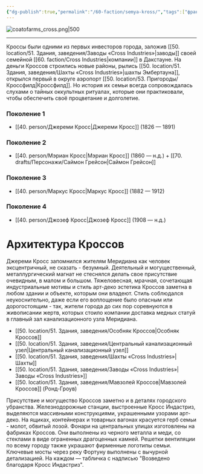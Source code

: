 ```yaml
---
{"dg-publish":true,"permalink":"/60-faction/semya-kross/","tags":["фракция/семья"]}
---
```


![coatofarms_cross.png|500](/img/user/09.%20files/coatofarms_cross.png)
***
Кроссы были одними из первых инвесторов города, заложив [[50. location/51. Здания, заведения/Заводы «Cross Industries»\|заводы]] своей семейной [[60. faction/Cross Industries\|компании]] в Дакстауне. 
На деньги Кроссов строились новые районы, рылись [[50. location/51. Здания, заведения/Шахты «Cross Industries»\|шахты Эмбертауна]], открылся первый в округе аэропорт [[50. location/53. Пригороды/Кроссфилд\|Кроссфилд]]. Но история их семьи всегда сопровождалась слухами о тайных оккультных ритуалах, которые они практиковали, чтобы обеспечить своё процветание и долголетие. 

### Поколение 1
- [[40. person/Джереми Кросс\|Джереми Кросс]] (1826 — 1891)
### Поколение 2
- [[40. person/Мэриан Кросс\|Мэриан Кросс]] (1860 — н.д.) + [[70. drafts/Персонажи/Саймон Грейсон\|Саймон Грейсон]] 
### Поколение 3
- [[40. person/Маркус Кросс\|Маркус Кросс]] (1882 — 1912)
### Поколение 4
- [[40. person/Джозеф Кросс\|Джозеф Кросс]] (1908 — н.д.)

# Архитектура Кроссов
Джереми Кросс запомнился жителям Меридиана как человек эксцентричный, не сказать - безумный. Деятельный и могущественный, металлургический магнат не стеснялся делать свое присутствие очевидным, в малом и большом. Тяжеловесная, мрачная, сочетающая индустриальные мотивы и стиль арт-деко эстетика Кроссов заметна в любом здании и объекте, которым они владеют. Стиль соблюдался неукоснительно, даже если его воплощение было опасным или дорогостоящим - так, жители города до сих пор соревнуются в живописании жертв, которых стоило компании доставка медных статуй в главный зал канализационного узла Меридиана.

- [[50. location/51. Здания, заведения/Особняк Кроссов\|Особняк Кроссов]] 
- [[50. location/51. Здания, заведения/Центральный канализационный узел\|Центральный канализационный узел]] 
- [[50. location/51. Здания, заведения/Шахты «Cross Industries»\|Шахты]] 
- [[50. location/51. Здания, заведения/Заводы «Cross Industries»\|Заводы «Cross Industries»]]
- [[50. location/51. Здания, заведения/Мавзолей Кроссов\|Мавзолей Кроссов]] (Ронд-Гроув)

Присутствие и могущество Кроссов заметно и в деталях городского убранства. 
Железнодорожные станции, выстроенные Кросс Индастриз, выделяются массивными конструкциями, украшенными узорами арт-деко. На ящиках, контейнерах и товарных вагонах красуется герб семьи - молот, обвитый лозой. 
Фонари на центральных улицах изготовлены на фабриках Кроссов. Они выполнены из черного металла и меди, со стеклами в виде ограненных драгоценных камней.
Решетки вентиляции по всему городу также украшают фирменные логотипы семьи. Ключевые мосты через реку Фортуну выполнены с вычурной детализацией. На каждом — табличка с надписью "Возведено благодаря Кросс Индастриз".
